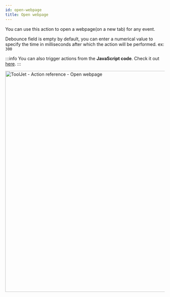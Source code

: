 ```yaml
---
id: open-webpage
title: Open webpage
---
```


You can use this action to open a webpage(on a new tab) for any event.

Debounce field is empty by default, you can enter a numerical value to specify the time in milliseconds after which the action will be performed. ex: `300`

:::info
You can also trigger actions from the **JavaScript code**. Check it out [here](/docs/how-to/run-actions-from-runjs).
:::

<div style={{textAlign: 'center'}}>

<img className="screenshot-full" src="/img/actions/open-webpage/open2.png" alt="ToolJet - Action reference - Open webpage" width="700" />

</div>